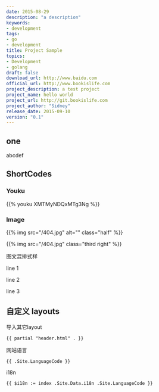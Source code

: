 ```yaml
---
date: 2015-08-29
description: "a description"
keywords:
- development
tags:
- go
- development
title: Project Sample
topics:
- Development
- golang
draft: false
download_url: http://www.baidu.com
official_url: http://www.bookislife.com
project_description: a test project
project_name: hello world
project_url: http://git.bookislife.com
project_author: "Sidney"
release_date: 2015-09-10
version: "0.1"
---
```


## one

abcdef 

## ShortCodes

### Youku

{{% youku XMTMyNDQxMTg3Ng %}}

### Image

{{% img src="/404.jpg" alt="" class="half" %}}

{{% img src="/404.jpg" class="third right" %}}

图文混排式样

line 1

line 2

line 3

## 自定义 layouts

导入其它layout

```
{{ partial "header.html" . }}
```

网站语言

```
{{ .Site.LanguageCode }}
```

i18n

```
{{ $i18n := index .Site.Data.i18n .Site.LanguageCode }}
```






